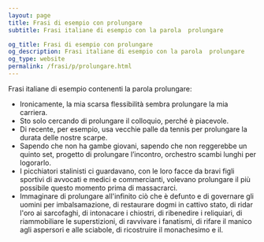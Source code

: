 ```yaml
---
layout: page
title: Frasi di esempio con prolungare 
subtitle: Frasi italiane di esempio con la parola  prolungare

og_title: Frasi di esempio con prolungare 
og_description: Frasi italiane di esempio con la parola  prolungare
og_type: website
permalink: /frasi/p/prolungare.html
---
```


Frasi italiane di esempio contenenti la parola prolungare:


- Ironicamente, la mia scarsa flessibilità sembra prolungare la mia carriera.
- Sto solo cercando di prolungare il colloquio, perché è piacevole.
- Di recente, per esempio, usa vecchie palle da tennis per prolungare la durata delle nostre scarpe.
- Sapendo che non ha gambe giovani, sapendo che non reggerebbe un quinto set, progetto di prolungare l’incontro, orchestro scambi lunghi per logorarlo.
- I picchiatori stalinisti ci guardavano, con le loro facce da bravi figli sportivi di avvocati e medici e commercianti, volevano prolungare il più possibile questo momento prima di massacrarci.
- Immaginare di prolungare all'infinito ciò che è defunto e di governare gli uomini per imbalsamazione, di restaurare dogmi in cattivo stato, di ridar l'oro ai sarcofaghi, di intonacare i chiostri, di ribenedire i reliquiari, di riammobiliare le superstizioni, di ravvivare i fanatismi, di rifare il manico agli aspersori e alle sciabole, di ricostruire il monachesimo e il.

